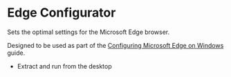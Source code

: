 # Edge Configurator
Sets the optimal settings for the Microsoft Edge browser.

Designed to be used as part of the [Configuring Microsoft Edge on Windows](https://sysconf16.github.io/resources/technology/guides/software/lists/configuring-microsoft-edge-on-windows.html) guide.

- Extract and run from the desktop